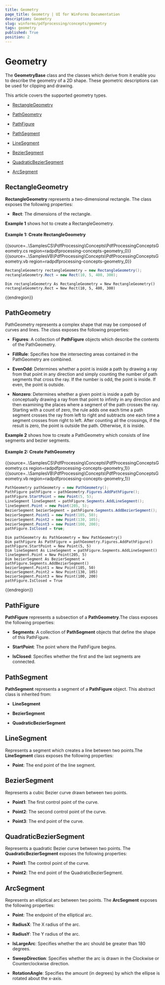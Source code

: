```yaml
---
title: Geometry
page_title: Geometry | UI for WinForms Documentation
description: Geometry
slug: winforms/pdfprocessing/concepts/geometry
tags: geometry
published: True
position: 2
---
```


# Geometry

The __GeometryBase__ class and the classes which derive from it enable you to describe the geometry of a 2D shape. These geometric descriptions can be used for clipping and drawing.

This article covers the supported geometry types.

* [RectangleGeometry](#rectanglegeometry)

* [PathGeometry](#pathgeometry)

* [PathFigure](#pathfigure)

* [PathSegment](#pathsegment)

* [LineSegment](#linesegment)

* [BezierSegment](#beziersegment)

* [QuadraticBezierSegment](#quadraticbeziersegment)

* [ArcSegment](#arcsegment)

## RectangleGeometry

__RectangleGeometry__ represents a two-dimensional rectangle. The class exposes the following properties:

* __Rect__: The dimensions of the rectangle.

__Example 1__ shows hot to create a RectangleGeometry.

#### Example 1: Create RectangleGeometry

{{source=..\SamplesCS\PdfProcessing\Concepts\PdfProcessingConceptsGeometry.cs region=radpdfprocessing-concepts-geometry_0}} 
{{source=..\SamplesVB\PdfProcessing\Concepts\PdfProcessingConceptsGeometry.vb region=radpdfprocessing-concepts-geometry_0}} 

````C#
RectangleGeometry rectangleGeometry = new RectangleGeometry();
rectangleGeometry.Rect = new Rect(10, 5, 400, 300);

````
````VB.NET
Dim rectangleGeometry As RectangleGeometry = New RectangleGeometry()
rectangleGeometry.Rect = New Rect(10, 5, 400, 300)

````

{{endregion}}

## PathGeometry

PathGeometry represents a complex shape that may be composed of curves and lines. The class exposes the following properties:

* __Figures__: A collection of __PathFigure__ objects which describe the contents of the PathGeometry.

* __FillRule__: Specifies how the intersecting areas contained in the PathGeometry are combined.

* __EvenOdd__: Determines whether a point is inside a path by drawing a ray from that point in any direction and simply counting the number of path segments that cross the ray. If the number is odd, the point is inside. If even, the point is outside.

* __Nonzero__: Determines whether a given point is inside a path by conceptually drawing a ray from that point to infinity in any direction and then examining the places where a segment of the path crosses the ray. Starting with a count of zero, the rule adds one each time a path segment crosses the ray from left to right and subtracts one each time a segment crosses from right to left. After counting all the crossings, if the result is zero, the point is outside the path. Otherwise, it is inside.

__Example 2__ shows how to create a PathGeometry which consists of line segments and bezier segments.

#### Example 2: Create PathGeometry

{{source=..\SamplesCS\PdfProcessing\Concepts\PdfProcessingConceptsGeometry.cs region=radpdfprocessing-concepts-geometry_1}} 
{{source=..\SamplesVB\PdfProcessing\Concepts\PdfProcessingConceptsGeometry.vb region=radpdfprocessing-concepts-geometry_1}} 

````C#
PathGeometry pathGeometry = new PathGeometry();
PathFigure pathFigure = pathGeometry.Figures.AddPathFigure();
pathFigure.StartPoint = new Point(5, 5);
LineSegment lineSegment = pathFigure.Segments.AddLineSegment();
lineSegment.Point = new Point(205, 5);
BezierSegment bezierSegment = pathFigure.Segments.AddBezierSegment();
bezierSegment.Point1 = new Point(105, 50);
bezierSegment.Point2 = new Point(130, 105);
bezierSegment.Point3 = new Point(100, 200);
pathFigure.IsClosed = true;

````
````VB.NET
Dim pathGeometry As PathGeometry = New PathGeometry()
Dim pathFigure As PathFigure = pathGeometry.Figures.AddPathFigure()
pathFigure.StartPoint = New Point(5, 5)
Dim lineSegment As LineSegment = pathFigure.Segments.AddLineSegment()
lineSegment.Point = New Point(205, 5)
Dim bezierSegment As BezierSegment = pathFigure.Segments.AddBezierSegment()
bezierSegment.Point1 = New Point(105, 50)
bezierSegment.Point2 = New Point(130, 105)
bezierSegment.Point3 = New Point(100, 200)
pathFigure.IsClosed = True

````

{{endregion}}

## PathFigure

__PathFigure__ represents a subsection of a __PathGeometry__.The class exposes the following properties:

* __Segments__: A collection of __PathSegment__ objects that define the shape of this PathFigure.

* __StartPoint__: The point where the PathFigure begins.

* __IsClosed__: Specifies whether the first and the last segments are connected.

## PathSegment

__PathSegment__ represents a segment of a __PathFigure__ object. This abstract class is inherited from:

* __LineSegment__

* __BezierSegment__

* __QuadraticBezierSegment__

## LineSegment

Represents a segment which creates a line between two points.The __LineSegment__ class exposes the following properties:

* __Point__: The end point of the line segment.

## BezierSegment

Represents a cubic Bezier curve drawn between two points.

* __Point1__: The first control point of the curve.

* __Point2__: The second control point of the curve.

* __Point3__: The end point of the curve.

## QuadraticBezierSegment

Represents a quadratic Bezier curve between two points. The __QuadraticBezierSegment__ exposes the following properties:

* __Point1__: The control point of the curve.

* __Point2__: The end point of the QuadraticBezierSegment.

## ArcSegment

Represents an elliptical arc between two points. The __ArcSegment__ exposes the following properties:

* __Point__: The endpoint of the elliptical arc.

* __RadiusX__: The X radius of the arc.

* __RadiusY__: The Y radius of the arc.

* __IsLargeArc__: Specifies whether the arc should be greater than 180 degrees.

* __SweepDirection__: Specifies whether the arc is drawn in the Clockwise or Counterclockwise direction.

* __RotationAngle__: Specifies the amount (in degrees) by which the ellipse is rotated about the x-axis.